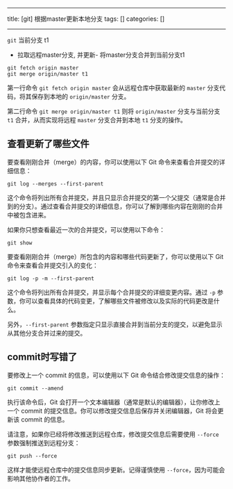 
--- 
title:  [git] 根据master更新本地分支 
tags: []
categories: [] 

---
`git` 当前分支 t1
- 拉取远程master分支, 并更新- 将master分支合并到当前分支t1
```
git fetch origin master
git merge origin/master t1

```

第一行命令 `git fetch origin master` 会从远程仓库中获取最新的 `master` 分支代码，将其保存到本地的 `origin/master` 分支。

第二行命令 `git merge origin/master t1` 则将 `origin/master` 分支与当前分支 `t1` 合并，从而实现将远程 `master` 分支合并到本地 `t1` 分支的操作。

## 查看更新了哪些文件

要查看刚刚合并（merge）的内容，你可以使用以下 Git 命令来查看合并提交的详细信息：

```
git log --merges --first-parent

```

这个命令将列出所有合并提交，并且只显示合并提交的第一个父提交（通常是合并到的分支）。通过查看合并提交的详细信息，你可以了解到哪些内容在刚刚的合并中被包含进来。

如果你只想查看最近一次的合并提交，可以使用以下命令：

```
git show

```

要查看刚刚合并（merge）所包含的内容和哪些代码更新了，你可以使用以下 Git 命令来查看合并提交引入的变化：

```
git log -p -m --first-parent

```

这个命令将列出所有合并提交，并显示每个合并提交的详细变更内容。通过 `-p` 参数，你可以查看具体的代码变更，了解哪些文件被修改以及实际的代码更改是什么。

另外，`--first-parent` 参数指定只显示直接合并到当前分支的提交，以避免显示从其他分支合并过来的提交。

## commit时写错了

要修改上一个 commit 的信息，可以使用以下 Git 命令结合修改提交信息的操作：

```
git commit --amend

```

执行该命令后，Git 会打开一个文本编辑器（通常是默认的编辑器），让你修改上一个 commit 的提交信息。你可以修改提交信息后保存并关闭编辑器，Git 将会更新该 commit 的信息。

请注意，如果你已经将修改推送到远程仓库，修改提交信息后需要使用 `--force` 参数强制推送到远程分支：

```
git push --force

```

这样才能使远程仓库中的提交信息同步更新。记得谨慎使用 `--force`，因为可能会影响其他协作者的工作。
